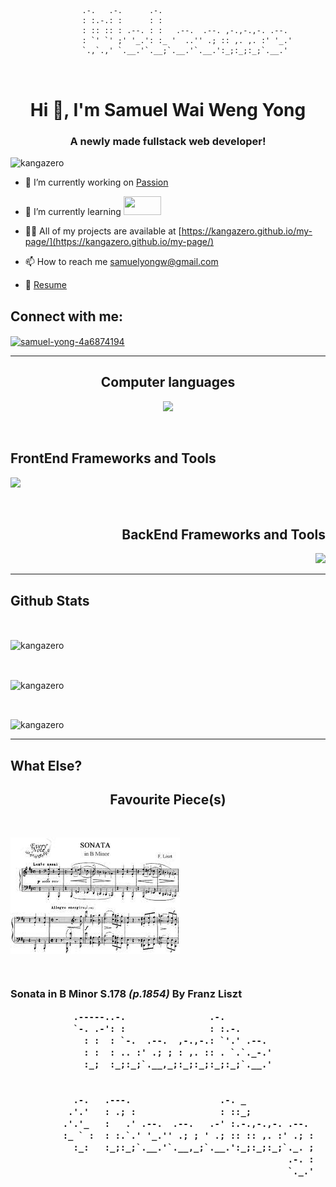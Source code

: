 ```
                .-.   .-.      .-.                             
                : :.-.: :      : :                             
                : :: :: : .--. : :   .--.  .--. ,-.,-.,-. .--. 
                : `' `' ;' '_.': :_ '  ..'' .; :: ,. ,. :' '_.'
                `.,`.,' `.__.'`.__;`.__.'`.__.':_;:_;:_;`.__.'
                                                                                                                        
                                                                
```

<h1 align="center">Hi 👋, I'm Samuel Wai Weng Yong</h1>
<h3 align="center">A newly made fullstack web developer!</h3>

<p align="left"> <img src="https://komarev.com/ghpvc/?username=kangazero&label=Profile%20views&color=0e75b6&style=flat" alt="kangazero" /> </p>


- 🔭 I’m currently working on [Passion](https://github.com/KangaZero/passion)

- 🌱 I’m currently learning <a href="https://skillicons.dev">
    <img src="https://skillicons.dev/icons?i=python,c" height="30" width="60"/>
  </a>

- 👨‍💻 All of my projects are available at [https://kangazero.github.io/my-page/](https://kangazero.github.io/my-page/)

- 📫 How to reach me [samuelyongw@gmail.com](mailto:samuelyongw@gmail.com)
- 📝 [Resume](https://drive.google.com/file/d/1ipZyCbrZHzOOB7RFe1dt4fjCJgm_eqR7/view?usp=sharing)

<h2 align="left">Connect with me:</h2>
<p align="left">
<a href="https://linkedin.com/in/samuel-yong-4a6874194" target="blank"><img align="center" src="https://skillicons.dev/icons?i=linkedin" alt="samuel-yong-4a6874194" /></a>
</p>

<hr>

<h2 align="center">Computer languages</h2>
<p align="center">
  <a href="https://skillicons.dev">
    <img src="https://skillicons.dev/icons?i=js,ts,html,css,python,regex" />
  </a>
</p>

<br>

<h2 align="left">FrontEnd Frameworks and Tools</h2>
<p align="left">
  <a href="https://skillicons.dev">
    <img src="https://skillicons.dev/icons?i=react,next,tailwind,bootstrap,styledcomponents,graphql,jquery,svg" />
  </a>
</p>

<br>

<h2 align="right">BackEnd Frameworks and Tools</h2>
<p align="right">
  <a href="https://skillicons.dev">
    <img src="https://skillicons.dev/icons?i=express,apollo,graphql,jest,nodejs,webpack,flask," />
  </a>
</p>


<hr>

## Github Stats

<br>
    <p>
        <img 
        align="center" 
        src="https://github-readme-stats.vercel.app/api?username=kangazero&show_icons=true&theme=radical" 
        alt="kangazero" />
    </p>
<br>
    <p>
        <img 
        align="center" 
        src="https://github-readme-stats.vercel.app/api/top-langs?username=kangazero&show_icons=true&locale=en&layout=compact&theme=radical" 
        alt="kangazero" />
    </p>
<br>
    <p>
        <img 
        align="center" 
        src="https://github-readme-streak-stats.herokuapp.com/?user=kangazero&theme=radical" alt="kangazero" />
    </p>

<hr>

## What Else?

<h2 align="center">Favourite Piece(s)</h2>

<br>

<img 
align="center" 
src=".\assets\sonatainB.jpg"
alt="Sonata-in-B-minor" />

<br>

<h3>Sonata in B Minor S.178 <i>(p.1854)</i> By <strong>Franz Liszt</strong>

<br>

```
            .-----..-.                .-.                 
            `-. .-': :                : :.-.              
              : :  : `-.  .--.  ,-.,-.: `'.' .--.         
              : :  : .. :' .; ; : ,. :: . `.`._-.'        
              :_;  :_;:_;`.__,_;:_;:_;:_;:_;`.__.'        
                                                          
                                                          
            .-.   .---.                 .-. _             
           .'.'   : .; :                : ::_;            
          .'.'_   :   .' .--.  .--.   .-' :.-.,-.,-. .--. 
          :_ ` :  : :.`.' '_.'' .; ; ' .; :: :: ,. :' .; :
            :_:   :_;:_;`.__.'`.__,_;`.__.':_;:_;:_;`._. ;
                                                     .-. :
                                                     `._.'
```

